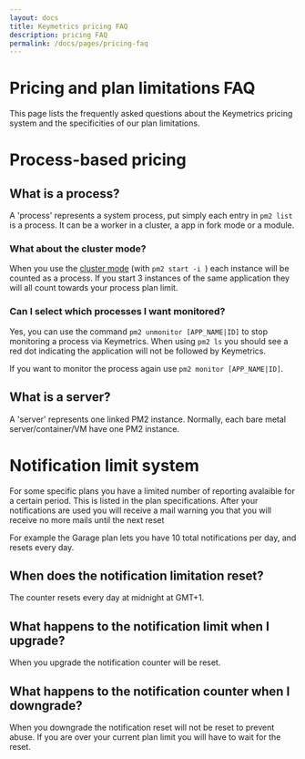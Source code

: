 ```yaml
---
layout: docs
title: Keymetrics pricing FAQ
description: pricing FAQ
permalink: /docs/pages/pricing-faq
---
```


# Pricing and plan limitations FAQ

This page lists the frequently asked questions about the Keymetrics pricing system and the specificities of our plan limitations.

# Process-based pricing

## What is a process?

A 'process' represents a system process, put simply each entry in `pm2 list` is a process.
It can be a worker in a cluster, a app in fork mode or a module.

### What about the cluster mode?

When you use the [cluster mode](http://pm2.keymetrics.io/docs/usage/cluster-mode/) (with `pm2 start -i `) each instance will be counted as a process.
If you start 3 instances of the same application they will all count towards your process plan limit.

### Can I select which processes I want monitored?

Yes, you can use the command `pm2 unmonitor [APP_NAME|ID]` to stop monitoring a process via Keymetrics.
When using `pm2 ls` you should see a red dot indicating the application will not be followed by Keymetrics.

If you want to monitor the process again use `pm2 monitor [APP_NAME|ID]`.

## What is a server?

A 'server' represents one linked PM2 instance. Normally, each bare metal server/container/VM have one PM2 instance.

# Notification limit system

For some specific plans you have a limited number of reporting avalaible for a certain period. This is listed in the plan specifications.
After your notifications are used you will receive a mail warning you that you will receive no more mails until the next reset

For example the Garage plan lets you have 10 total notifications per day, and resets every day. 

## When does the notification limitation reset?

The counter resets every day at midnight at GMT+1.

## What happens to the notification limit when I upgrade?

When you upgrade the notification counter will be reset.

## What happens to the notification counter when I downgrade?

When you downgrade the notification reset will not be reset to prevent abuse.
If you are over your current plan limit you will have to wait for the reset.
